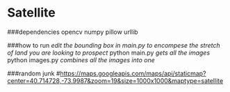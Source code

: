 # Satellite
###dependencies
opencv
numpy
pillow
urllib

###how to run
*edit the bounding box in main.py to encompese the stretch of land you are looking to prospect*
python main.py *gets all the images*
python images.py *combines all the images into one*

###random junk
#https://maps.googleapis.com/maps/api/staticmap?center=40.714728,-73.9987&zoom=19&size=1000x1000&maptype=satellite
